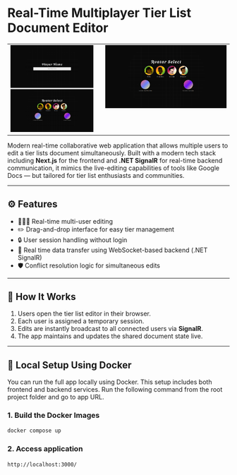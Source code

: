 # Real-Time Multiplayer Tier List Document Editor

<div style="text-align: center;">
  <table width="100%" style="margin: 0 auto;">
    <tr>
      <td style="vertical-align: top; width: 40%; text-align: center;">
        <img src="screenshots/NameSelectScreen.png" width="200" /><br/>
        <img src="screenshots/AvatarSelectScreen.png" width="200" />
      </td>
        <td style="vertical-align: top; width: 60%; padding-left: 20px; text-align: center;">
        <img src="screenshots/AvatarSelectScreen.png" width="420" />
        </td>
    </tr>
  </table>
</div>




Modern real-time collaborative web application that allows multiple users to edit a tier lists document simultaneously. Built with a modern tech stack including **Next.js** for the frontend and **.NET SignalR** for real-time backend communication, it mimics the live-editing capabilities of tools like Google Docs — but tailored for tier list enthusiasts and communities.

---

## ⚙️ Features

- 🧑‍🤝‍🧑 Real-time multi-user editing
- ✏️ Drag-and-drop interface for easy tier management
- 🔒 User session handling without login
- 📶 Real time data transfer using WebSocket-based backend (.NET SignalR)
- 🛡️ Conflict resolution logic for simultaneous edits

---

## 🧠 How It Works

1. Users open the tier list editor in their browser.
2. Each user is assigned a temporary session.
3. Edits are instantly broadcast to all connected users via **SignalR**.
4. The app maintains and updates the shared document state live.

---

## 🐳 Local Setup Using Docker

You can run the full app locally using Docker. This setup includes both frontend and backend services. Run the following command from the root project folder and go to app URL.

### 1. Build the Docker Images

```bash
docker compose up
```

### 2. Access application
```bash
http://localhost:3000/
```
